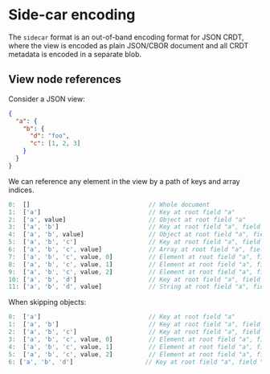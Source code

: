 # Side-car encoding

The `sidecar` format is an out-of-band encoding format for JSON CRDT, where
the view is encoded as plain JSON/CBOR document and all CRDT metadata is
encoded in a separate blob.

## View node references

Consider a JSON view:

```json
{
  "a": {
    "b": {
      "d": "foo",
      "c": [1, 2, 3]
    }
  }
}
```

We can reference any element in the view by a path of keys and array indices.

```js
0:  []                                 // Whole document
1:  ['a']                              // Key at root field "a"
2:  ['a', value]                       // Object at root field "a"
3:  ['a', 'b']                         // Key at root field "a", field "b"
4:  ['a', 'b', value]                  // Object at root field "a", field "b"
5:  ['a', 'b', 'c']                    // Key at root field "a", field "b", field "c"
6:  ['a', 'b', 'c', value]             // Array at root field "a", field "b", field "c"
7:  ['a', 'b', 'c', value, 0]          // Element at root field "a", field "b", field "c", index 0
8:  ['a', 'b', 'c', value, 1]          // Element at root field "a", field "b", field "c", index 1
9:  ['a', 'b', 'c', value, 2]          // Element at root field "a", field "b", field "c", index 2
10: ['a', 'b', 'd']                    // Key at root field "a", field "b", field "d"
11: ['a', 'b', 'd', value]             // String at root field "a", field "b", field "d"
```

When skipping objects:

```js
0:  ['a']                              // Key at root field "a"
1:  ['a', 'b']                         // Key at root field "a", field "b"
2:  ['a', 'b', 'c']                    // Key at root field "a", field "b", field "c"
3:  ['a', 'b', 'c', value, 0]          // Element at root field "a", field "b", field "c", index 0
4:  ['a', 'b', 'c', value, 1]          // Element at root field "a", field "b", field "c", index 1
5:  ['a', 'b', 'c', value, 2]          // Element at root field "a", field "b", field "c", index 2
6: ['a', 'b', 'd']                    // Key at root field "a", field "b", field "d"
```

